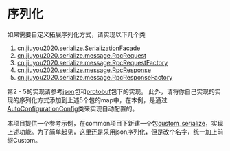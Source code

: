 # 序列化
如果需要自定义拓展序列化方式，请实现以下几个类

1. [cn.jiuyou2020.serialize.SerializationFacade](./src/main/java/cn/jiuyou2020/serialize/strategy/SerializationStrategy.java)
2. [cn.jiuyou2020.serialize.message.RpcRequest](./src/main/java/cn/jiuyou2020/serialize/message/RpcRequest.java)
3. [cn.jiuyou2020.serialize.message.RpcRequestFactory](./src/main/java/cn/jiuyou2020/serialize/message/RpcRequestFactory.java)
4. [cn.jiuyou2020.serialize.message.RpcResponse](./src/main/java/cn/jiuyou2020/serialize/message/RpcResponse.java)
5. [cn.jiuyou2020.serialize.message.RpcResponseFactory](./src/main/java/cn/jiuyou2020/serialize/message/RpcResponseFactory.java)

第2 - 5的实现请参考[json](./src/main/java/cn/jiuyou2020/serialize/message/json)包和[protobuf](./src/main/java/cn/jiuyou2020/serialize/message/protobuf)包下的实现。
此外，请将你自己实现的实现的序列化方式添加到上述5个包的map中，在本例，是通过[AutoConfigurationConfig](./src/main/java/cn/jiuyou2020/AutoConfigurationConfig.java)类来实现自动配置的。

本项目提供一个参考示例，在common项目下新建一个包[custom_serialize](../common/src/main/java/cn/jiuyou2020/rpc/custom_serialize)，实现上述功能。为了简单起见，这里还是采用json序列化，但是改个名字，统一加上前缀Custom。
